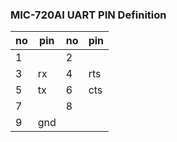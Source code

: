 ### MIC-720AI UART PIN Definition

|no|pin|no|pin| 
|-|-|-|-|
|1||2||
|3|rx|4|rts|
|5|tx|6|cts|
|7||8||
|9|gnd|||


